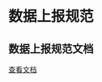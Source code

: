 # 数据上报规范

## 数据上报规范文档

[查看文档](https://lizhi2021.feishu.cn/sheets/shtcnqWySbGd8SHqOhlF0DZliJe?sheet=0cfdbf)

